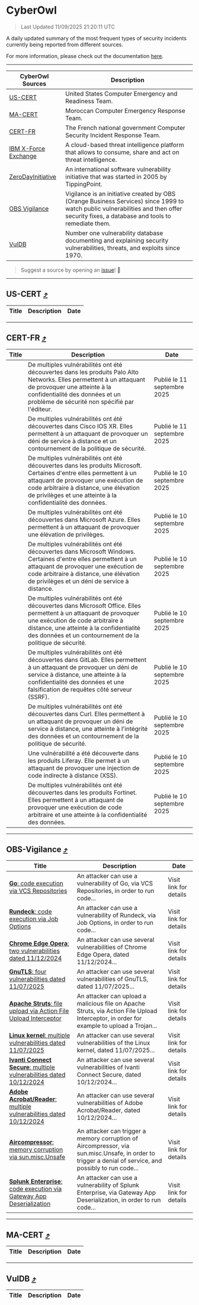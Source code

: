 
 <div id='top'></div>

# CyberOwl

 > Last Updated 11/09/2025 21:20:11 UTC
 
 A daily updated summary of the most frequent types of security incidents currently being reported from different sources.
 
 For more information, please check out the documentation [here](./docs/README.md).
 
 ---
 |CyberOwl Sources|Description|
 |---|---|
 |[US-CERT](#us-cert-arrow_heading_up)|United States Computer Emergency and Readiness Team.|
 |[MA-CERT](#ma-cert-arrow_heading_up)|Moroccan Computer Emergency Response Team.|
 |[CERT-FR](#cert-fr-arrow_heading_up)|The French national government Computer Security Incident Response Team.|
 |[IBM X-Force Exchange](#ibmcloud-arrow_heading_up)|A cloud-based threat intelligence platform that allows to consume, share and act on threat intelligence.|
 |[ZeroDayInitiative](#zerodayinitiative-arrow_heading_up)|An international software vulnerability initiative that was started in 2005 by TippingPoint.|
 |[OBS Vigilance](#obs-vigilance-arrow_heading_up)|Vigilance is an initiative created by OBS (Orange Business Services) since 1999 to watch public vulnerabilities and then offer security fixes, a database and tools to remediate them.|
 |[VulDB](#vuldb-arrow_heading_up)|Number one vulnerability database documenting and explaining security vulnerabilities, threats, and exploits since 1970.|
 
 > Suggest a source by opening an [issue](https://github.com/karimhabush/cyberowl/issues)! :raised_hands:
 ---

## US-CERT [:arrow_heading_up:](#cyberowl)

 |Title|Description|Date|
 |---|---|---|
 
 ---

## CERT-FR [:arrow_heading_up:](#cyberowl)

 |Title|Description|Date|
 |---|---|---|
 |[](https://www.cert.ssi.gouv.fr/avis/CERTFR-2025-AVI-0782/)|De multiples vulnérabilités ont été découvertes dans les produits Palo Alto Networks. Elles permettent à un attaquant de provoquer une atteinte à la confidentialité des données et un problème de sécurité non spécifié par l'éditeur.|Publié le 11 septembre 2025|
 |[](https://www.cert.ssi.gouv.fr/avis/CERTFR-2025-AVI-0781/)|De multiples vulnérabilités ont été découvertes dans Cisco IOS XR. Elles permettent à un attaquant de provoquer un déni de service à distance et un contournement de la politique de sécurité.|Publié le 11 septembre 2025|
 |[](https://www.cert.ssi.gouv.fr/avis/CERTFR-2025-AVI-0780/)|De multiples vulnérabilités ont été découvertes dans les produits Microsoft. Certaines d'entre elles permettent à un attaquant de provoquer une exécution de code arbitraire à distance, une élévation de privilèges et une atteinte à la confidentialité des données.|Publié le 10 septembre 2025|
 |[](https://www.cert.ssi.gouv.fr/avis/CERTFR-2025-AVI-0779/)|De multiples vulnérabilités ont été découvertes dans Microsoft Azure. Elles permettent à un attaquant de provoquer une élévation de privilèges.|Publié le 10 septembre 2025|
 |[](https://www.cert.ssi.gouv.fr/avis/CERTFR-2025-AVI-0778/)|De multiples vulnérabilités ont été découvertes dans Microsoft Windows. Certaines d'entre elles permettent à un attaquant de provoquer une exécution de code arbitraire à distance, une élévation de privilèges et un déni de service à distance.|Publié le 10 septembre 2025|
 |[](https://www.cert.ssi.gouv.fr/avis/CERTFR-2025-AVI-0777/)|De multiples vulnérabilités ont été découvertes dans Microsoft Office. Elles permettent à un attaquant de provoquer une exécution de code arbitraire à distance, une atteinte à la confidentialité des données et un contournement de la politique de sécurité.|Publié le 10 septembre 2025|
 |[](https://www.cert.ssi.gouv.fr/avis/CERTFR-2025-AVI-0776/)|De multiples vulnérabilités ont été découvertes dans GitLab. Elles permettent à un attaquant de provoquer un déni de service à distance, une atteinte à la confidentialité des données et une falsification de requêtes côté serveur (SSRF).|Publié le 10 septembre 2025|
 |[](https://www.cert.ssi.gouv.fr/avis/CERTFR-2025-AVI-0775/)|De multiples vulnérabilités ont été découvertes dans Curl. Elles permettent à un attaquant de provoquer un déni de service à distance, une atteinte à l'intégrité des données et un contournement de la politique de sécurité.|Publié le 10 septembre 2025|
 |[](https://www.cert.ssi.gouv.fr/avis/CERTFR-2025-AVI-0774/)|Une vulnérabilité a été découverte dans les produits Liferay. Elle permet à un attaquant de provoquer une injection de code indirecte à distance (XSS).|Publié le 10 septembre 2025|
 |[](https://www.cert.ssi.gouv.fr/avis/CERTFR-2025-AVI-0773/)|De multiples vulnérabilités ont été découvertes dans les produits Fortinet. Elles permettent à un attaquant de provoquer une exécution de code arbitraire et une atteinte à la confidentialité des données.|Publié le 10 septembre 2025|
 
 ---

## OBS-Vigilance [:arrow_heading_up:](#cyberowl)

 |Title|Description|Date|
 |---|---|---|
 |[<a href="https://vigilance.fr/vulnerability/Go-code-execution-via-VCS-Repositories-47696" class="noirorange"><b>Go</b>: code execution via VCS Repositories</a>](https://vigilance.fr/vulnerability/Go-code-execution-via-VCS-Repositories-47696)|An attacker can use a vulnerability of Go, via VCS Repositories, in order to run code...|Visit link for details|
 |[<a href="https://vigilance.fr/vulnerability/Rundeck-code-execution-via-Job-Options-47695" class="noirorange"><b>Rundeck</b>: code execution via Job Options</a>](https://vigilance.fr/vulnerability/Rundeck-code-execution-via-Job-Options-47695)|An attacker can use a vulnerability of Rundeck, via Job Options, in order to run code...|Visit link for details|
 |[<a href="https://vigilance.fr/vulnerability/Chrome-Edge-Opera-two-vulnerabilities-dated-11-12-2024-45869" class="noirorange"><b>Chrome  Edge  Opera</b>: two vulnerabilities dated 11/12/2024</a>](https://vigilance.fr/vulnerability/Chrome-Edge-Opera-two-vulnerabilities-dated-11-12-2024-45869)|An attacker can use several vulnerabilities of Chrome  Edge  Opera, dated 11/12/2024...|Visit link for details|
 |[<a href="https://vigilance.fr/vulnerability/GnuTLS-four-vulnerabilities-dated-11-07-2025-47689" class="noirorange"><b>GnuTLS</b>: four vulnerabilities dated 11/07/2025</a>](https://vigilance.fr/vulnerability/GnuTLS-four-vulnerabilities-dated-11-07-2025-47689)|An attacker can use several vulnerabilities of GnuTLS, dated 11/07/2025...|Visit link for details|
 |[<a href="https://vigilance.fr/vulnerability/Apache-Struts-file-upload-via-Action-File-Upload-Interceptor-45865" class="noirorange"><b>Apache Struts</b>: file upload via Action File Upload Interceptor</a>](https://vigilance.fr/vulnerability/Apache-Struts-file-upload-via-Action-File-Upload-Interceptor-45865)|An attacker can upload a malicious file on Apache Struts, via Action File Upload Interceptor, in order for example to upload a Trojan...|Visit link for details|
 |[<a href="https://vigilance.fr/vulnerability/Linux-kernel-multiple-vulnerabilities-dated-11-07-2025-47688" class="noirorange"><b>Linux kernel</b>: multiple vulnerabilities dated 11/07/2025</a>](https://vigilance.fr/vulnerability/Linux-kernel-multiple-vulnerabilities-dated-11-07-2025-47688)|An attacker can use several vulnerabilities of the Linux kernel, dated 11/07/2025...|Visit link for details|
 |[<a href="https://vigilance.fr/vulnerability/Ivanti-Connect-Secure-multiple-vulnerabilities-dated-10-12-2024-45861" class="noirorange"><b>Ivanti Connect Secure</b>: multiple vulnerabilities dated 10/12/2024</a>](https://vigilance.fr/vulnerability/Ivanti-Connect-Secure-multiple-vulnerabilities-dated-10-12-2024-45861)|An attacker can use several vulnerabilities of Ivanti Connect Secure, dated 10/12/2024...|Visit link for details|
 |[<a href="https://vigilance.fr/vulnerability/Adobe-Acrobat-Reader-multiple-vulnerabilities-dated-10-12-2024-45860" class="noirorange"><b>Adobe Acrobat/Reader</b>: multiple vulnerabilities dated 10/12/2024</a>](https://vigilance.fr/vulnerability/Adobe-Acrobat-Reader-multiple-vulnerabilities-dated-10-12-2024-45860)|An attacker can use several vulnerabilities of Adobe Acrobat/Reader, dated 10/12/2024...|Visit link for details|
 |[<a href="https://vigilance.fr/vulnerability/Aircompressor-memory-corruption-via-sun-misc-Unsafe-45856" class="noirorange"><b>Aircompressor</b>: memory corruption via sun.misc.Unsafe</a>](https://vigilance.fr/vulnerability/Aircompressor-memory-corruption-via-sun-misc-Unsafe-45856)|An attacker can trigger a memory corruption of Aircompressor, via sun.misc.Unsafe, in order to trigger a denial of service, and possibly to run code...|Visit link for details|
 |[<a href="https://vigilance.fr/vulnerability/Splunk-Enterprise-code-execution-via-Gateway-App-Deserialization-45855" class="noirorange"><b>Splunk Enterprise</b>: code execution via Gateway App Deserialization</a>](https://vigilance.fr/vulnerability/Splunk-Enterprise-code-execution-via-Gateway-App-Deserialization-45855)|An attacker can use a vulnerability of Splunk Enterprise, via Gateway App Deserialization, in order to run code...|Visit link for details|
 
 ---

## MA-CERT [:arrow_heading_up:](#cyberowl)

 |Title|Description|Date|
 |---|---|---|
 
 ---

## VulDB [:arrow_heading_up:](#cyberowl)

 |Title|Description|Date|
 |---|---|---|
 